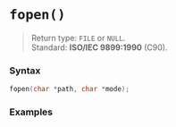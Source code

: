 # `fopen()`

> Return type: `FILE` or `NULL`.  
> Standard: **ISO/IEC 9899:1990** (C90).

### Syntax

```c
fopen(char *path, char *mode);
```

### Examples

```c

```